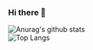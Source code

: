 ### Hi there 👋

<!--
**fariafmarcelo/fariafmarcelo** is a ✨ _special_ ✨ repository because its `README.md` (this file) appears on your GitHub profile.

Here are some ideas to get you started:

- 🔭 I’m currently working on ...
- 🌱 I’m currently learning ...
- 👯 I’m looking to collaborate on ...
- 🤔 I’m looking for help with ...
- 💬 Ask me about ...
- 📫 How to reach me: ...
- 😄 Pronouns: ...
- ⚡ Fun fact: ...
-->

![Anurag's github stats](https://github-readme-stats.vercel.app/api?username=RuanRosa&show_icons=true&theme=dracula)<br/>
![Top Langs](https://github-readme-stats.vercel.app/api/top-langs/?username=RuanRosa&layout=compact&theme=dracula)
